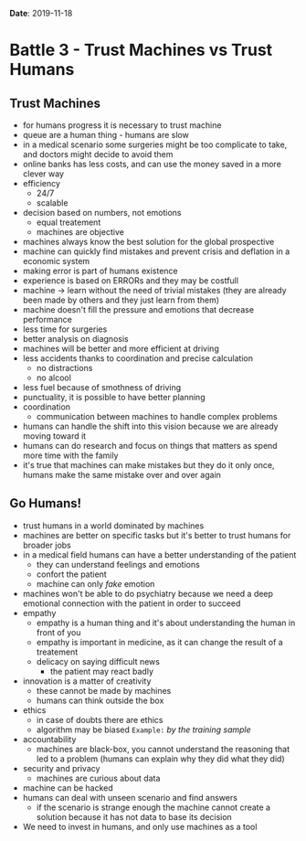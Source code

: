 **Date**: 2019-11-18

# Battle 3 - Trust Machines vs Trust Humans

## Trust Machines

- for humans progress it is necessary to trust machine
- queue are a human thing - humans are slow
- in a medical scenario some surgeries might be too complicate to take, and doctors might decide to avoid them
- online banks has less costs, and can use the money saved in a more clever way
- efficiency
  - 24/7
  - scalable
- decision based on numbers, not emotions
  - equal treatement
  - machines are objective
- machines always know the best solution for the global prospective
- machine can quickly find mistakes and prevent crisis and deflation in a economic system
- making error is part of humans existence
- experience is based on ERRORs and they may be costfull
- machine → learn without the need of trivial mistakes (they are already been made by others and they just learn from them)
- machine doesn't fill the pressure and emotions that decrease performance
- less time for surgeries
- better analysis on diagnosis
- machines will be better and more efficient at driving
- less accidents thanks to coordination and precise calculation
  - no distractions
  - no alcool
- less fuel because of smothness of driving
- punctuality, it is possible to have better planning
- coordination
  - communication between machines to handle complex problems
- humans can handle the shift into this vision because we are already moving toward it
- humans can do research and focus on things that matters as spend more time with the family
- it's true that machines can make mistakes but they do it only once, humans make the same mistake over and over again

## Go Humans!

- trust humans in a world dominated by machines
- machines are better on specific tasks but it's better to trust humans for broader jobs
- in a medical field humans can have a better understanding of the patient
  - they can understand feelings and emotions
  - confort the patient
  - machine can only _fake_ emotion
- machines won't be able to do psychiatry because we need a deep emotional connection with the patient in order to succeed
- empathy
  - empathy is a human thing and it's about understanding the human in front of you
  - empathy is important in medicine, as it can change the result of a treatement
  - delicacy on saying difficult news
    - the patient may react badly
- innovation is a matter of creativity
  - these cannot be made by machines
  - humans can think outside the box
- ethics
  - in case of doubts there are ethics
  - algorithm may be biased `Example:` _by the training sample_
- accountability
  - machines are black-box, you cannot understand the reasoning that led to a problem (humans can explain why they did what they did)
- security and privacy
  - machines are curious about data
- machine can be hacked
- humans can deal with unseen scenario and find answers
  - if the scenario is strange enough the machine cannot create a solution because it has not data to base its decision
- We need to invest in humans, and only use machines as a tool
